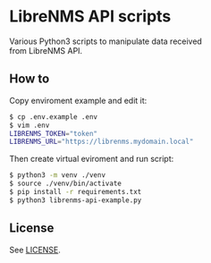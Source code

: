 # LibreNMS API scripts

Various Python3 scripts to manipulate data received  
from LibreNMS API.   

## How to
Copy enviroment example and edit it:  
```bash
$ cp .env.example .env
$ vim .env
LIBRENMS_TOKEN="token"
LIBRENMS_URL="https://librenms.mydomain.local"
```
Then create virtual eviroment and run script:  
```bash
$ python3 -m venv ./venv
$ source ./venv/bin/activate
$ pip install -r requirements.txt
$ python3 librenms-api-example.py
```

## License
See [LICENSE](LICENSE).
